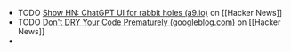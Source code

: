 - TODO [Show HN: ChatGPT UI for rabbit holes (a9.io)](https://news.ycombinator.com/item?id=40522844) on [[Hacker News]]
- TODO [Don't DRY Your Code Prematurely (googleblog.com)](https://news.ycombinator.com/item?id=40525064) on [[Hacker News]]
-